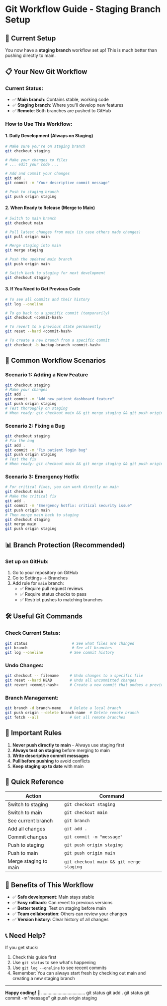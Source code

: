 # Git Workflow Guide - Staging Branch Setup

## 🎯 Current Setup
You now have a **staging branch** workflow set up! This is much better than pushing directly to main.

## 📋 Your New Git Workflow

### **Current Status:**
- ✅ **Main branch**: Contains stable, working code
- ✅ **Staging branch**: Where you'll develop new features
- ✅ **Remote**: Both branches are pushed to GitHub

### **How to Use This Workflow:**

#### **1. Daily Development (Always on Staging)**
```bash
# Make sure you're on staging branch
git checkout staging

# Make your changes to files
# ... edit your code ...

# Add and commit your changes
git add .
git commit -m "Your descriptive commit message"

# Push to staging branch
git push origin staging
```

#### **2. When Ready to Release (Merge to Main)**
```bash
# Switch to main branch
git checkout main

# Pull latest changes from main (in case others made changes)
git pull origin main

# Merge staging into main
git merge staging

# Push the updated main branch
git push origin main

# Switch back to staging for next development
git checkout staging
```

#### **3. If You Need to Get Previous Code**
```bash
# To see all commits and their history
git log --oneline

# To go back to a specific commit (temporarily)
git checkout <commit-hash>

# To revert to a previous state permanently
git reset --hard <commit-hash>

# To create a new branch from a specific commit
git checkout -b backup-branch <commit-hash>
```

## 🔄 Common Workflow Scenarios

### **Scenario 1: Adding a New Feature**
```bash
git checkout staging
# Make your changes
git add .
git commit -m "Add new patient dashboard feature"
git push origin staging
# Test thoroughly on staging
# When ready: git checkout main && git merge staging && git push origin main
```

### **Scenario 2: Fixing a Bug**
```bash
git checkout staging
# Fix the bug
git add .
git commit -m "Fix patient login bug"
git push origin staging
# Test the fix
# When ready: git checkout main && git merge staging && git push origin main
```

### **Scenario 3: Emergency Hotfix**
```bash
# For critical fixes, you can work directly on main
git checkout main
# Make the critical fix
git add .
git commit -m "Emergency hotfix: critical security issue"
git push origin main
# Then merge main back to staging
git checkout staging
git merge main
git push origin staging
```

## 📊 Branch Protection (Recommended)

### **Set up on GitHub:**
1. Go to your repository on GitHub
2. Go to Settings → Branches
3. Add rule for `main` branch:
   - ✅ Require pull request reviews
   - ✅ Require status checks to pass
   - ✅ Restrict pushes to matching branches

## 🛠️ Useful Git Commands

### **Check Current Status:**
```bash
git status                    # See what files are changed
git branch                    # See all branches
git log --oneline            # See commit history
```

### **Undo Changes:**
```bash
git checkout -- filename     # Undo changes to a specific file
git reset --hard HEAD        # Undo all uncommitted changes
git revert <commit-hash>     # Create a new commit that undoes a previous commit
```

### **Branch Management:**
```bash
git branch -d branch-name    # Delete a local branch
git push origin --delete branch-name  # Delete remote branch
git fetch --all              # Get all remote branches
```

## 🚨 Important Rules

1. **Never push directly to main** - Always use staging first
2. **Always test on staging** before merging to main
3. **Write descriptive commit messages**
4. **Pull before pushing** to avoid conflicts
5. **Keep staging up to date** with main

## 🔧 Quick Reference

| Action | Command |
|--------|---------|
| Switch to staging | `git checkout staging` |
| Switch to main | `git checkout main` |
| See current branch | `git branch` |
| Add all changes | `git add .` |
| Commit changes | `git commit -m "message"` |
| Push to staging | `git push origin staging` |
| Push to main | `git push origin main` |
| Merge staging to main | `git checkout main && git merge staging` |

## 🎉 Benefits of This Workflow

- ✅ **Safe development**: Main stays stable
- ✅ **Easy rollback**: Can revert to previous versions
- ✅ **Better testing**: Test on staging before main
- ✅ **Team collaboration**: Others can review your changes
- ✅ **Version history**: Clear history of all changes

## 📞 Need Help?

If you get stuck:
1. Check this guide first
2. Use `git status` to see what's happening
3. Use `git log --oneline` to see recent commits
4. Remember: You can always start fresh by checking out main and creating a new staging branch

---

**Happy coding! 🚀** 
...................................
git status
git add .
git status
git commit -m"message"
git push origin staging